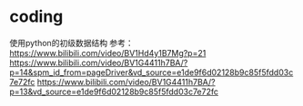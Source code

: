 # coding
使用python的初级数据结构 
参考：
https://www.bilibili.com/video/BV1Hd4y1B7Mg?p=21 
https://www.bilibili.com/video/BV1G4411h7BA/?p=14&spm_id_from=pageDriver&vd_source=e1de9f6d02128b9c85f5fdd03c7e72fc 
https://www.bilibili.com/video/BV1G4411h7BA/?p=13&vd_source=e1de9f6d02128b9c85f5fdd03c7e72fc
